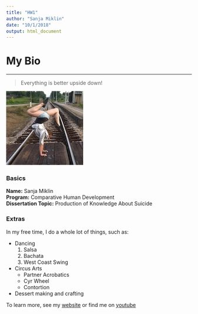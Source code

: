 ```yaml
---
title: "HW1"
author: "Sanja Miklin"
date: "10/1/2018"
output: html_document
---
```


# My Bio

---

> Everything
> is better upside down!

![This is me!](images/railway.jpg)  


### Basics

**Name:** Sanja Miklin  
**Program:** Comparative Human Development  
**Dissertation Topic:** Production of Knowledge About Suicide  


### Extras

In my free time, I do a whole lot of things, such as: 

 - Dancing
    1. Salsa
    2. Bachata
    3. West Coast Swing
 - Circus Arts
    - Partner Acrobatics
    - Cyr Wheel
    - Contortion
 - Dessert making and crafting
 
To learn more, see my [website](http://sanjamiklin.com) or find me on [youtube](https://www.youtube.com/user/namayani/)






